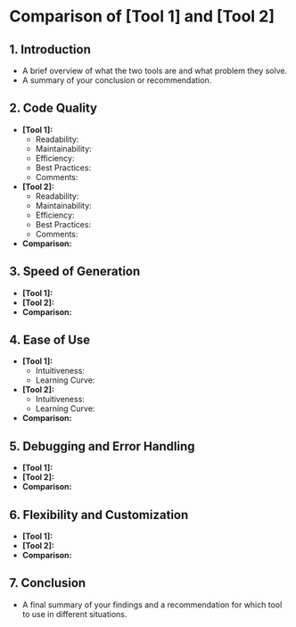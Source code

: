 # Comparison of [Tool 1] and [Tool 2]

## 1. Introduction

*   A brief overview of what the two tools are and what problem they solve.
*   A summary of your conclusion or recommendation.

## 2. Code Quality

*   **[Tool 1]:** 
    *   Readability:
    *   Maintainability:
    *   Efficiency:
    *   Best Practices:
    *   Comments:
*   **[Tool 2]:** 
    *   Readability:
    *   Maintainability:
    *   Efficiency:
    *   Best Practices:
    *   Comments:
*   **Comparison:** 

## 3. Speed of Generation

*   **[Tool 1]:** 
*   **[Tool 2]:** 
*   **Comparison:** 

## 4. Ease of Use

*   **[Tool 1]:** 
    *   Intuitiveness:
    *   Learning Curve:
*   **[Tool 2]:** 
    *   Intuitiveness:
    *   Learning Curve:
*   **Comparison:** 

## 5. Debugging and Error Handling

*   **[Tool 1]:** 
*   **[Tool 2]:** 
*   **Comparison:** 

## 6. Flexibility and Customization

*   **[Tool 1]:** 
*   **[Tool 2]:** 
*   **Comparison:** 

## 7. Conclusion

*   A final summary of your findings and a recommendation for which tool to use in different situations.
